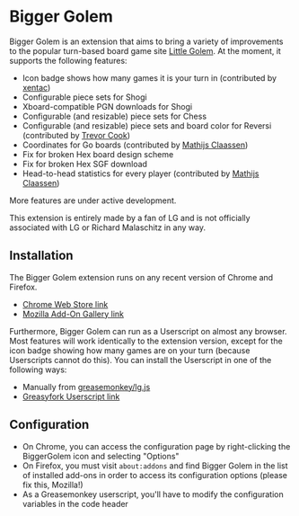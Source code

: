 # Bigger Golem

Bigger Golem is an extension that aims to bring a variety of improvements to the popular turn-based board game site [Little Golem](https://www.littlegolem.net/). At the moment, it supports the following features:

- Icon badge shows how many games it is your turn in (contributed by [xentac](https://github.com/xentac))
- Configurable piece sets for Shogi
- Xboard-compatible PGN downloads for Shogi
- Configurable (and resizable) piece sets for Chess
- Configurable (and resizable) piece sets and board color for Reversi (contributed by [Trevor Cook](https://github.com/tdcook))
- Coordinates for Go boards (contributed by [Mathijs Claassen](https://github.com/mathijsclaassen))
- Fix for broken Hex board design scheme
- Fix for broken Hex SGF download
- Head-to-head statistics for every player (contributed by [Mathijs Claassen](https://github.com/mathijsclaassen))

More features are under active development.

This extension is entirely made by a fan of LG and is not officially associated with LG or Richard Malaschitz in any way.

## Installation

The Bigger Golem extension runs on any recent version of Chrome and Firefox.
  - [Chrome Web Store link](https://chrome.google.com/webstore/detail/bigger-golem/camnfciehjhogdibimnoghlbedligapl)
  - [Mozilla Add-On Gallery link](https://addons.mozilla.org/en-US/firefox/addon/bigger-golem/)

Furthermore, Bigger Golem can run as a Userscript on almost any browser. Most features will work identically to the
extension version, except for the icon badge showing how many games are on your turn (because Userscripts cannot do
this). You can install the Userscript in one of the following ways:
  - Manually from [greasemonkey/lg.js](greasemonkey/lg.js)
  - [Greasyfork Userscript link](https://greasyfork.org/en/scripts/37966-biggergolem)

## Configuration

  - On Chrome, you can access the configuration page by right-clicking the BiggerGolem icon and selecting "Options"
  - On Firefox, you must visit `about:addons` and find Bigger Golem in the list of installed add-ons in order to access its configuration options (please fix this, Mozilla!)
  - As a Greasemonkey userscript, you'll have to modify the configuration variables in the code header
